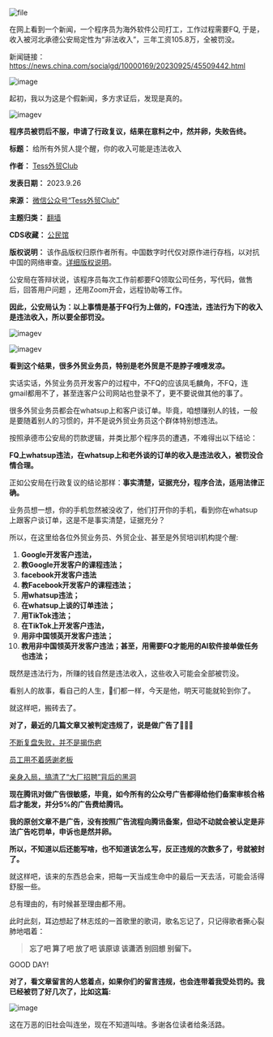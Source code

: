 ![file](https://chinadigitaltimes.net/chinese/files/2023/09/image-1695725488964.png)


在网上看到一个新闻，一个程序员为海外软件公司打工，工作过程需要FQ, 于是，收入被河北承德公安局定性为“非法收入”，三年工资105.8万，全被罚没。


新闻链接：<https://news.china.com/socialgd/10000169/20230925/45509442.html>


![image](https://chinadigitaltimes.net/chinese/files/2023/09/post-700602-6512ba1538712.png)


起初，我以为这是个假新闻，多方求证后，发现是真的。


![imagev](https://chinadigitaltimes.net/chinese/files/2023/09/post-700602-6512ba154c42f.png)


**程序员被罚后不服，申请了行政复议，结果在意料之中，然并卵，失败告终。** 




**标题：** 给所有外贸人提个醒，你的收入可能是违法收入  

**作者：** [Tess外贸Club](https://chinadigitaltimes.net/space/Tess外贸Club)  

**发表日期：** 2023.9.26  

**来源：** [微信公众号“Tess外贸Club”](https://web.archive.org/web/https://mp.weixin.qq.com/s/8D_dsqnuzZwEx0R2kJVE_g)  

**主题归类：** [翻墙](https://chinadigitaltimes.net/space/翻墙)  

**CDS收藏：** [公民馆](https://chinadigitaltimes.net/space/%E5%85%AC%E6%B0%91%E9%A6%86)  

**版权说明：** 该作品版权归原作者所有。中国数字时代仅对原作进行存档，以对抗中国的网络审查。[详细版权说明](https://chinadigitaltimes.net/chinese/copyright)。


公安局在答辩状说，该程序员每次工作前都要FQ领取公司任务，写代码，做售后，回答用户问题 ，还用Zoom开会，远程协助等工作。


**因此，公安局认为：以上事情是基于FQ行为上做的，FQ违法，违法行为下的收入是违法收入，所以要全部罚没。** 


![imagev](https://chinadigitaltimes.net/chinese/files/2023/09/post-700602-6512ba15606a6.png)


![imagev](https://chinadigitaltimes.net/chinese/files/2023/09/post-700602-6512ba156bf38.png)


**看到这个结果，很多外贸业务员，特别是老外贸是不是脖子嗖嗖发凉。** 


实话实话，外贸业务员开发客户的过程中，不FQ的应该凤毛麟角，不FQ，连gmail都用不了，甚至连客户公司网站也登录不了，更不要说做其他的事了。


很多外贸业务员都会在whatsup上和客户谈订单。毕竟，咱想赚别人的钱，一般是要随着别人的习惯的，并不是说外贸业务员这个群体特别想违法。


按照承德市公安局的罚款逻辑，并类比那个程序员的遭遇，不难得出以下结论：


**FQ上whatsup违法，在whatsup上和老外谈的订单的收入是违法收入，被罚没合情合理。** 


正如公安局在行政复议的结论那样：**事实清楚，证据充分，程序合法，适用法律正确。** 


业务员想一想，你的手机忽然被没收了，他们打开你的手机，看到你在whatsup上跟客户谈订单，这是不是事实清楚，证据充分？


所以，在这里给各位外贸业务员、外贸企业、甚至是外贸培训机构提个醒:


1. **Google开发客户违法，** 
2. **教Google开发客户的课程违法；** 
3. **facebook开发客户违法** 
4. **教Facebook开发客户的课程违法；** 
5. **用whatsup违法；** 
6. **在whatsup上谈的订单违法；** 
7. **用TikTok违法；** 
8. **在TikTok上开发客户违法，** 
9. **用非中国领英开发客户违法；** 
10. **教用非中国领英开发客户违法；甚至，用需要FQ才能用的AI软件接单做任务也违法；** 


既然是违法行为，所赚的钱自然是违法收入，这些收入可能会全部被罚没。


看别人的故事，看自己的人生，🐏们都一样，今天是他，明天可能就轮到你了。


就这样吧，搬砖去了。


**对了，最近的几篇文章又被判定违规了，说是做广告了💩💩💩** 


​[不断复盘失败，并不是揭伤疤](http://mp.weixin.qq.com/s?__biz=MzA3NTI0NjI0MQ==\&mid=2651271630\&idx=2\&sn=30f78f891151ffdc2491965eeb761132\&chksm=8480ee00b3f767162863e9e492b0462eab29141965959e7a36b26d4be9c5b8d4630255185218\&scene=21#wechat_redirect)


[员工用不着感谢老板](http://mp.weixin.qq.com/s?__biz=MzA3NTI0NjI0MQ==\&mid=2651271564\&idx=2\&sn=cfa6038b7e4cb576d6875a575c5424de\&chksm=8480ee42b3f767542e88f5c9d4fba486fdda016200bc04bdb1beb2782eaedf84a0fc2ac16eb9\&scene=21#wechat_redirect)​


[亲身入局，搞清了“大厂招聘”背后的黑洞](http://mp.weixin.qq.com/s?__biz=MzA3NTI0NjI0MQ==\&mid=2651271590\&idx=1\&sn=1c823ed724392ac3bb5400bf2a16c144\&chksm=8480ee68b3f7677eb0037c57a7d494209e5cc06a4157285521e7e1cc0b837310197a4d43ade2\&scene=21#wechat_redirect)


**现在腾讯对做广告很敏感，毕竟，如今所有的公众号广告都得给他们备案审核合格后才能发，并分5%的广告费给腾讯。** 


**我的原创文章不是广告，没有按照广告流程向腾讯备案，但动不动就会被认定是非法广告吃罚单，申诉也是然并卵。** 


**所以，不知道以后还能写啥，也不知道该怎么写，反正违规的次数多了，号就被封了。** 


就这样吧，该来的东西总会来，把每一天当成生命中的最后一天去活，可能会活得舒服一些。


总有理由的，有时候甚至理由都不用。


此时此刻，耳边想起了林志炫的一首歌里的歌词，歌名忘记了，只记得歌者撕心裂肺地唱着：



> 
> **忘了吧 算了吧 放了吧 该原谅 该潇洒 别回想 别留下。** 
> 
> 
> 


GOOD DAY!


**对了，看文章留言的人悠着点，如果你们的留言违规，也会连带着我受处罚的。我已经被罚了好几次了，比如这篇:** 


![image](https://chinadigitaltimes.net/chinese/files/2023/09/post-700602-6512ba15760ab.)


这在万恶的旧社会叫连坐，现在不知道叫啥。多谢各位读者给条活路。

